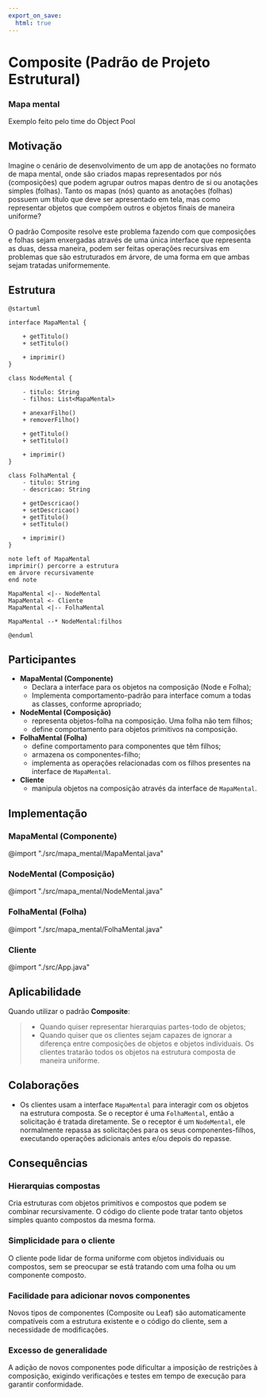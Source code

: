 ```yaml
---
export_on_save:
  html: true
---
```


# Composite (Padrão de Projeto Estrutural)

### Mapa mental
Exemplo feito pelo time do Object Pool

## Motivação

Imagine o cenário de desenvolvimento de um app de anotações no formato de mapa mental, onde são criados mapas representados por nós (composições) que podem agrupar outros mapas dentro de si ou anotações simples (folhas). Tanto os mapas (nós) quanto as anotações (folhas) possuem um título que deve ser apresentado em tela, mas como representar objetos que compõem outros e objetos finais de maneira uniforme?

O padrão Composite resolve este problema fazendo com que composições e folhas sejam enxergadas através de uma única interface que representa as duas, dessa maneira, podem ser feitas operações recursivas em problemas que são estruturados em árvore, de uma forma em que ambas sejam tratadas uniformemente.

## Estrutura

```plantuml
@startuml

interface MapaMental {

    + getTitulo()
    + setTitulo()

    + imprimir()
}

class NodeMental {

    - titulo: String
    - filhos: List<MapaMental>

    + anexarFilho()
    + removerFilho()

    + getTitulo()
    + setTitulo()

    + imprimir()
}

class FolhaMental {
    - titulo: String
    - descricao: String

    + getDescricao()
    + setDescricao()
    + getTitulo()
    + setTitulo()

    + imprimir()
}

note left of MapaMental
imprimir() percorre a estrutura
em árvore recursivamente
end note

MapaMental <|-- NodeMental
MapaMental <- Cliente
MapaMental <|-- FolhaMental

MapaMental --* NodeMental:filhos

@enduml
```

## Participantes

- **MapaMental (Componente)** 
    - Declara a interface para os objetos na composição (Node e Folha);
    - Implementa comportamento-padrão para interface comum a todas as classes, conforme apropriado;
- **NodeMental (Composição)**
    - representa objetos-folha na composição. Uma folha não tem filhos;
    - define comportamento para objetos primitivos na composição.
- **FolhaMental (Folha)**
  - define comportamento para componentes que têm filhos;
  - armazena os componentes-filho;
  - implementa as operações relacionadas com os filhos presentes na interface de ```MapaMental```.
- **Cliente**
  - manipula objetos na composição através da interface de ```MapaMental```.

## Implementação

### MapaMental (Componente)
@import "./src/mapa_mental/MapaMental.java"

### NodeMental (Composição)
@import "./src/mapa_mental/NodeMental.java"

### FolhaMental (Folha)
@import "./src/mapa_mental/FolhaMental.java"

### Cliente
@import "./src/App.java"

## Aplicabilidade

Quando utilizar o padrão **Composite**:
> * Quando quiser representar hierarquias partes-todo de objetos;
> * Quando quiser que os clientes sejam capazes de ignorar a diferença entre composições
de objetos e objetos individuais. Os clientes tratarão todos os objetos na estrutura
composta de maneira uniforme.

## Colaborações

- Os clientes usam a interface ```MapaMental``` para interagir com os objetos na estrutura composta. Se o receptor é uma ```FolhaMental```, então a solicitação é tratada diretamente. Se o receptor é um ```NodeMental```, ele normalmente repassa as solicitações para os seus componentes-filhos, executando operações adicionais antes e/ou depois do repasse.
  
## Consequências

### Hierarquias compostas
Cria estruturas com objetos primitivos e compostos que podem se combinar recursivamente. O código do cliente pode tratar tanto objetos simples quanto compostos da mesma forma.

### Simplicidade para o cliente
O cliente pode lidar de forma uniforme com objetos individuais ou compostos, sem se preocupar se está tratando com uma folha ou um componente composto.

### Facilidade para adicionar novos componentes
Novos tipos de componentes (Composite ou Leaf) são automaticamente compatíveis com a estrutura existente e o código do cliente, sem a necessidade de modificações.

### Excesso de generalidade
A adição de novos componentes pode dificultar a imposição de restrições à composição, exigindo verificações e testes em tempo de execução para garantir conformidade.